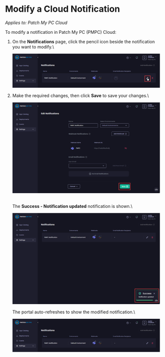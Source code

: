 # Modify a Cloud Notification

_Applies to: Patch My PC Cloud_

To modify a notification in Patch My PC (PMPC) Cloud:

1.  On the **Notifications** page, click the pencil icon beside the notification you want to modify.\


    ![Clicking the pencil icon beside the relevant notification you want to modify](/_images/image-(1713).png "Clicking the pencil icon beside the relevant notification you want to modify")


2.  Make the required changes, then click **Save** to save your changes.\


    ![Clicking “Save” to save your changes](/_images/image-(1714).png "Clicking “Save” to save your changes")

    \
    The **Success - Notification updated** notification is shown.\


    ![&#x22;Success - Notification updated&#x22; notification](/_images/image-(1715).png "&#x22;Success - Notification updated&#x22; notification")

    The portal auto-refreshes to show the modified notification.\


    ![The portal auto-refreshes.](/_images/image-(1716).png "The portal auto-refreshes.")
